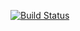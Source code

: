 [![Build Status](https://travis-ci.org/OlgaRR/Oracle_Asp.net.svg?branch=master)](https://travis-ci.org/OlgaRR/Oracle_Asp.net)
